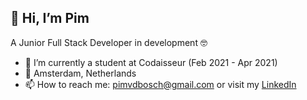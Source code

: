 <h2>👋 Hi, I’m Pim</h2>

<p>A Junior Full Stack Developer in development 🤓 </p>

- 👀 I’m currently a student at Codaisseur (Feb 2021 - Apr 2021)
- 📍 Amsterdam, Netherlands
- 📫 How to reach me: pimvdbosch@gmail.com or visit my <a href="https://www.linkedin.com/in/pim-van-den-bosch-57a31436/">LinkedIn</a>

<!---
Vondia/Vondia is a ✨ special ✨ repository because its `README.md` (this file) appears on your GitHub profile.
You can click the Preview link to take a look at your changes.
--->
